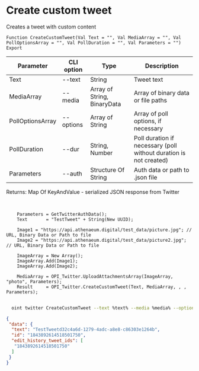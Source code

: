 ﻿---
sidebar_position: 1
---

# Create custom tweet
 Creates a tweet with custom content



`Function CreateCustomTweet(Val Text = "", Val MediaArray = "", Val PollOptionsArray = "", Val PollDuration = "", Val Parameters = "") Export`

  | Parameter | CLI option | Type | Description |
  |-|-|-|-|
  | Text | --text | String | Tweet text |
  | MediaArray | --media | Array of String, BinaryData | Array of binary data or file paths |
  | PollOptionsArray | --options | Array of String | Array of poll options, if necessary |
  | PollDuration | --dur | String, Number | Poll duration if necessary (poll without duration is not created) |
  | Parameters | --auth | Structure Of String | Auth data or path to .json file |

  
  Returns:  Map Of KeyAndValue - serialized JSON response from Twitter

<br/>




```bsl title="Code example"
    Parameters = GetTwitterAuthData();
    Text       = "TestTweet" + String(New UUID);

    Image1 = "https://api.athenaeum.digital/test_data/picture.jpg"; // URL, Binary Data or Path to file
    Image2 = "https://api.athenaeum.digital/test_data/picture2.jpg"; // URL, Binary Data or Path to file

    ImageArray = New Array();
    ImageArray.Add(Image1);
    ImageArray.Add(Image2);

    MediaArray = OPI_Twitter.UploadAttachmentsArray(ImageArray, "photo", Parameters);
    Result     = OPI_Twitter.CreateCustomTweet(Text, MediaArray, , , Parameters);
```



```sh title="CLI command example"
    
  oint twitter CreateCustomTweet --text %text% --media %media% --options %options% --dur %dur% --auth %auth%

```

```json title="Result"
{
 "data": {
  "text": "TestTweetd32c4a6d-1279-4adc-a8e8-c86303e1264b",
  "id": "1843892614518501750",
  "edit_history_tweet_ids": [
   "1843892614518501750"
  ]
 }
}
```
